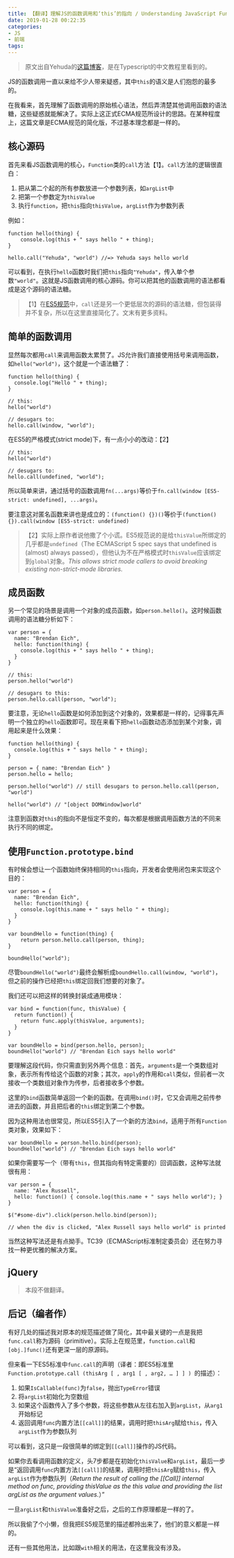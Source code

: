 ```yaml
---
title: 【翻译】理解JS的函数调用和‘this’的指向 / Understanding JavaScript Function Invocation and "this"
date: 2019-01-28 00:22:35
categories:
- JS
- 前端
tags:
---
```


> 原文出自Yehuda的[这篇博客](https://yehudakatz.com/2011/08/11/understanding-javascript-function-invocation-and-this/)，是在Typescript的中文教程里看到的。

<!-- more -->

JS的函数调用一直以来给不少人带来疑惑，其中`this`的语义是人们抱怨的最多的。

在我看来，首先理解了函数调用的原始核心语法，然后弄清楚其他调用函数的语法糖，这些疑惑就能解决了。实际上这正式ECMA规范所设计的思路。在某种程度上，这篇文章是ECMA规范的简化版，不过基本理念都是一样的。

## 核心源码

首先来看JS函数调用的核心，`Function`类的`call`方法【1】。`call`方法的逻辑很直白：

1. 把从第二个起的所有参数放进一个参数列表，如`argList`中
2. 把第一个参数定为`thisValue`
3. 执行`function`，把`this`指向`thisValue`，`argList`作为参数列表

例如：

````
function hello(thing) {
    console.log(this + " says hello " + thing);
}

hello.call("Yehuda", "world") //=> Yehuda says hello world
````

可以看到，在执行`hello`函数时我们把`this`指向`"Yehuda"`，传入单个参数`"world"`。这就是JS函数调用的核心源码。你可以把其他的函数调用的语法都看成是这个源码的语法糖。

> 【1】在[ES5规范](http://es5.github.io/#x15.3.4.4)中，`call`还是另一个更低层次的源码的语法糖，但包装得并不复杂，所以在这里直接简化了。文末有更多资料。

## 简单的函数调用

显然每次都用`call`来调用函数太累赘了。JS允许我们直接使用括号来调用函数，如`hello("world")`，这个就是一个语法糖了：

````
function hello(thing) {
  console.log("Hello " + thing);
}

// this:
hello("world")

// desugars to:
hello.call(window, "world");
````

在ES5的严格模式(strict mode)下，有一点小小的改动：【2】

````
// this:
hello("world")

// desugars to:
hello.call(undefined, "world");
````

所以简单来讲，通过括号的函数调用`fn(...args)`等价于`fn.call(window [ES5-strict: undefined], ...args)`。

要注意这对匿名函数来讲也是成立的：`(function() {})()`等价于`(function() {}).call(window [ES5-strict: undefined)`

> 【2】实际上原作者说他撒了个小谎。ES5规范说的是给`thisValue`所绑定的几乎都是`undefined`（The ECMAScript 5 spec says that undefined is (almost) always passed），但他认为不在严格模式时`thisValue`应该绑定到`global`对象。*This allows strict mode callers to avoid breaking existing non-strict-mode libraries.*

## 成员函数

另一个常见的场景是调用一个对象的成员函数，如`person.hello()`。这时候函数调用的语法糖分析如下：

````
var person = {
  name: "Brendan Eich",
  hello: function(thing) {
    console.log(this + " says hello " + thing);
  }
}

// this:
person.hello("world")

// desugars to this:
person.hello.call(person, "world");
````

要注意，无论`hello`函数是如何添加到这个对象的，效果都是一样的，记得事先声明一个独立的`hello`函数即可。现在来看下把`hello`函数动态添加到某个对象，调用起来是什么效果：

````
function hello(thing) {
  console.log(this + " says hello " + thing);
}

person = { name: "Brendan Eich" }
person.hello = hello;

person.hello("world") // still desugars to person.hello.call(person, "world")

hello("world") // "[object DOMWindow]world"
````

注意到函数对`this`的指向不是恒定不变的，每次都是根据调用函数方法的不同来执行不同的绑定。

## 使用`Function.prototype.bind`

有时候会想让一个函数始终保持相同的`this`指向，开发者会使用闭包来实现这个目的：

````
var person = {
  name: "Brendan Eich",
  hello: function(thing) {
    console.log(this.name + " says hello " + thing);
  }
}

var boundHello = function(thing) { 
    return person.hello.call(person, thing); 
}

boundHello("world");
````

尽管`boundHello("world")`最终会解析成`boundHello.call(window, "world")`，但之前的操作已经把`this`绑定回我们想要的对象了。

我们还可以把这样的转换封装成通用模块：

````
var bind = function(func, thisValue) {
  return function() {
    return func.apply(thisValue, arguments);
  }
}

var boundHello = bind(person.hello, person);
boundHello("world") // "Brendan Eich says hello world"
````

要理解这段代码，你只需直到另外两个信息：首先，`arguments`是一个类数组对象，表示所有传给这个函数的对象；其次，`apply`的作用和`call`类似，但前者一次接收一个类数组对象作为传参，后者接收多个参数。

这里的`bind`函数简单返回一个新的函数。在调用`bind()`时，它又会调用之前传参进去的函数，并且把后者的`this`绑定到第二个参数。

因为这种用法也很常见，所以ES5引入了一个新的方法`bind`，适用于所有`Function`类对象，效果如下：

````
var boundHello = person.hello.bind(person);
boundHello("world") // "Brendan Eich says hello world"
````

如果你需要写一个（带有`this`，但其指向有特定需要的）回调函数，这种写法就很有用：

````
var person = {
  name: "Alex Russell",
  hello: function() { console.log(this.name + " says hello world"); }
}

$("#some-div").click(person.hello.bind(person));

// when the div is clicked, "Alex Russell says hello world" is printed
````

当然这种写法还是有点拗手。TC39（ECMAScript标准制定委员会）还在努力寻找一种更优雅的解决方案。

## jQuery

> 本段不做翻译。

## 后记（编者作）

有好几处的描述我对原本的规范描述做了简化，其中最关键的一点是我把`func.call`称为源码（primitive）。实际上在规范里，`function.call`和`[obj.]func()`还有更深一层的原源码。

但来看一下ES5标准中`func.call`的声明（译者：即ES5标准里`Function.prototype.call (thisArg [ , arg1 [ , arg2, … ] ] ) `的描述）：

1. 如果`IsCallable(func)`为`false`，抛出`TypeError`错误
2. 将`argList`初始化为空数组
3. 如果这个函数传入了多个参数，将这些参数从左往右加入到`argList`，从`arg1`开始标记
4. 返回调用`func`内置方法`[[call]]`的结果，调用时把`thisArg`赋给`this`，传入`argList`作为参数队列

可以看到，这只是一段很简单的绑定到`[[call]]`操作的JS代码。

如果你去看调用函数的定义，头7步都是在初始化`thisValue`和`argList`，最后一步是“返回调用`func`内置方法`[[call]]`的结果，调用时把`thisArg`赋给`this`，传入`argList`作为参数队列（*Return the result of calling the [[Call]] internal method on func, providing thisValue as the this value and providing the list argList as the argument values.*）”

一旦`argList`和`thisValue`准备好之后，之后的工作原理都是一样的了。

所以我偷了个小懒，但我把ES5规范里的描述都拎出来了，他们的意义都是一样的。

还有一些其他用法，比如跟`with`相关的用法，在这里我没有涉及。